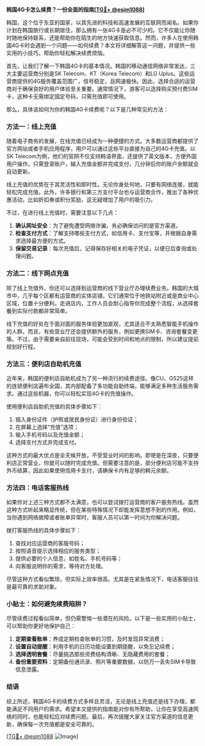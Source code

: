 **韩国4G卡怎么续费？一份全面的指南[[TG💪+ @esim1088](https://t.me/s/esim1088)]**

韩国，这个位于东亚的国家，以其先进的科技和高速发展的互联网而闻名。如果你计划在韩国旅行或长期居住，那么拥有一张4G卡是必不可少的。它不仅能让你随时随地保持联系，还能帮助你在陌生的地方快速获取信息。然而，许多人在使用韩国4G卡时会遇到一个问题——如何续费？本文将详细解答这一问题，并提供一些实用的小技巧，帮助你轻松解决续费烦恼。

首先，让我们了解一下韩国4G卡的基本情况。韩国的移动通信网络非常发达，三大主要运营商分别是SK Telecom、KT（Korea Telecom）和LG Uplus。这些运营商提供的4G服务覆盖范围广，信号稳定，且网速极快。因此，选择合适的运营商对于确保良好的用户体验至关重要。通常情况下，游客可以选择购买预付费SIM卡，这种卡无需绑定固定号码，只需充值即可使用。

那么，具体该如何为你的韩国4G卡续费呢？以下是几种常见的方法：

### 方法一：线上充值

随着电子商务的发展，在线充值已经成为一种便捷的方式。大多数运营商都提供了官方网站或者手机应用程序，用户可以通过这些平台直接为自己的4G卡充值。以SK Telecom为例，他们的官网不仅支持韩语界面，还提供了英文版本，方便外国用户操作。只需登录账户，输入充值金额并完成支付，几分钟后你的账户余额就会自动更新。

线上充值的优势在于其灵活性和即时性。无论你身处何地，只要有网络连接，就能轻松完成充值。此外，许多银行和第三方支付平台也与运营商合作，推出了各种优惠活动，比如折扣券或积分奖励，这无疑增加了用户的吸引力。

不过，在进行线上充值时，需要注意以下几点：
1. **确认网址安全**：为了避免遭受网络诈骗，务必确保访问的是官方渠道。
2. **检查支付方式**：了解支持哪些支付方式，如信用卡、支付宝等，并根据自身需求选择最方便的方式。
3. **保留交易记录**：每次充值后，记得保存好相关的电子凭证，以便日后查询或处理问题。

### 方法二：线下网点充值

除了线上充值外，你还可以选择到运营商的线下营业厅办理续费业务。韩国的大城市中，几乎每个区都有运营商的实体店铺，它们通常位于地铁站附近或是商业中心区域，位置十分便利。走进店内，工作人员会耐心指导你完成整个流程，从选择套餐到实际付款都非常简单。

线下充值的好处在于面对面的服务体验更加直观，尤其适合不太熟悉智能手机操作的人群。而且，有些营业厅还会提供额外的服务，例如更换SIM卡、咨询套餐变更等。不过，由于需要亲自前往现场，可能会受到时间和地点的限制，所以建议提前规划好行程。

### 方法三：便利店自助机充值

近年来，韩国的便利店自助机成为了另一种流行的续费途径。像CU、GS25这样的连锁便利店遍布全国，其内部配备了多功能自助终端，能够满足多种生活服务需求。通过这些机器，你可以轻松实现4G卡的充值操作。

使用便利店自助机充值的具体步骤如下：
1. 插入身份证件（护照或居民身份证）进行身份验证；
2. 在屏幕上选择“充值”选项；
3. 输入手机号码以及充值金额；
4. 选择支付方式并完成支付。

这种方式的最大优点是全天候开放，不受营业时间的影响。即使是在深夜，只要便利店正常营业，你就可以随时完成充值。但需要注意的是，部分便利店可能不支持外币结算，因此如果使用信用卡支付，请确保卡内有足够的韩元余额。

### 方法四：电话客服热线

如果你对上述三种方式都不太满意，也可以尝试拨打运营商的客户服务热线。虽然这种方式听起来略显传统，但在某些特殊情况下却能发挥意想不到的作用。例如，当你遇到网络故障或者账单异常时，客服人员可以第一时间为你解决问题。

拨打客服热线的具体步骤如下：
1. 查找对应运营商的客服号码；
2. 按照语音提示选择相应的服务类型；
3. 提供必要的个人信息，如姓名、手机号码等；
4. 向客服说明你的需求，等待对方处理。

尽管这种方式看似繁琐，但实际上效率很高。尤其是在紧急情况下，电话客服往往是最可靠的求助对象。

### 小贴士：如何避免续费陷阱？

尽管续费过程看似简单，但仍需警惕一些潜在的风险。以下是一些实用的小贴士，可以帮助你更好地保护自己：

1. **定期查看账单**：养成定期检查账单的习惯，及时发现异常消费；
2. **设置自动提醒**：利用手机的日历功能设置到期提醒，以免忘记续费；
3. **选择透明套餐**：尽量挑选那些资费结构清晰、无隐藏费用的套餐；
4. **备份重要资料**：定期备份通讯录、照片等重要数据，以防万一丢失SIM卡导致信息泄露。

### 结语

综上所述，韩国4G卡的续费方式多样且灵活，无论是线上充值还是线下办理，都能满足不同用户的需求。希望本文提供的指南能对你有所帮助，让你在享受高速网络的同时，也能轻松应对续费问题。最后，再次提醒大家关注官方渠道的信息更新，确保每一次充值都是安全可靠的。

[[TG💪+ @esim1088](https://t.me/s/esim1088) ![Image](https://i.postimg.cc/4NQfJmqS/Snipaste-2025-05-13-00-14-12.png)]